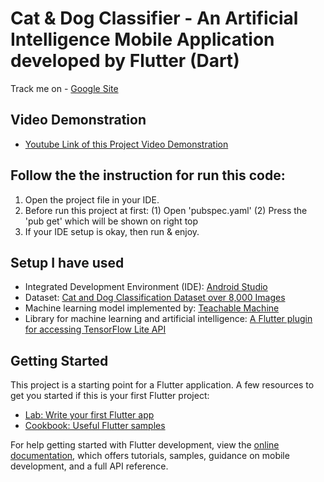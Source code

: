 # Cat & Dog Classifier - An Artificial Intelligence Mobile Application developed by Flutter (Dart)
Track me on - [Google Site](https://sites.google.com/view/ashaf)
## Video Demonstration 
- [Youtube Link of this Project Video Demonstration](https://youtu.be/ZxaEXFvK8xA)
## Follow the the instruction for run this code:
1) Open the project file in your IDE.
2) Before  run this project at first:
        (1) Open 'pubspec.yaml' 
        (2) Press the 'pub get' which will be shown on right top
3) If your IDE setup is okay, then run & enjoy.
## Setup I have used
- Integrated Development Environment (IDE): [Android Studio](https://developer.android.com/studio?gclid=CjwKCAjwtKmaBhBMEiwAyINuwLOSkW7SXctaHaE2EB4hakHr3G9RuI_gaEKL2AiWIqN9VNx435VkqhoCOI8QAvD_BwE&gclsrc=aw.ds)
- Dataset: [Cat and Dog Classification Dataset over 8,000 Images](https://www.kaggle.com/datasets/tongpython/cat-and-dog)
- Machine learning model implemented by: [Teachable Machine](https://teachablemachine.withgoogle.com/)
- Library for machine learning and artificial intelligence: [A Flutter plugin for accessing TensorFlow Lite API](https://pub.dev/packages/flutter_tflite)
## Getting Started

This project is a starting point for a Flutter application.
A few resources to get you started if this is your first Flutter project:

- [Lab: Write your first Flutter app](https://docs.flutter.dev/get-started/codelab)
- [Cookbook: Useful Flutter samples](https://docs.flutter.dev/cookbook)

For help getting started with Flutter development, view the
[online documentation](https://docs.flutter.dev/), which offers tutorials,
samples, guidance on mobile development, and a full API reference.
